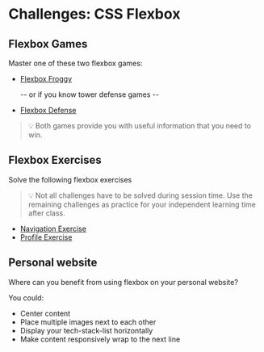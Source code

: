 # Challenges: CSS Flexbox

## Flexbox Games

Master one of these two flexbox games:

- [Flexbox Froggy](https://flexboxfroggy.com)

  -- or if you know tower defense games --

- [Flexbox Defense](http://www.flexboxdefense.com/)

> 💡 Both games provide you with useful information that you need to win.

## Flexbox Exercises

Solve the following flexbox exercises
> 💡 Not all challenges have to be solved during session time. Use the remaining challenges as
> practice for your independent learning time after class.

- [Navigation Exercise](https://codesandbox.io/s/navigation-exercise-gp5owm?file=/styles.css)
- [Profile Exercise](https://codesandbox.io/s/profile-exercise-fdqz61?file=/styles.css)

## Personal website

Where can you benefit from using flexbox on your personal website?

You could:

- Center content
- Place multiple images next to each other
- Display your tech-stack-list horizontally
- Make content responsively wrap to the next line
